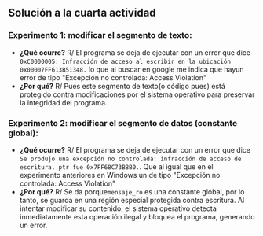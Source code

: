 ## Solución a la cuarta actividad
### Experimento 1: modificar el segmento de texto:
- **¿Qué ocurre?** R/ El programa se deja de ejecutar con un error que dice ```0xC0000005: Infracción de acceso al escribir en la ubicación 0x00007FF613B51348.``` lo que al buscar en google me indica que hayun error de tipo "Excepción no controlada: Access Violation"  
- **¿Por qué?** R/ Pues este segmento de texto(o código pues) está protegido contra modificaciones por el sistema operativo para preservar la integridad del programa.  
### Experimento 2: modificar el segmento de datos (constante global):  
- **¿Qué ocurre?** R/  El programa se deja de ejecutar con un error que dice ```Se produjo una excepción no controlada: infracción de acceso de escritura. ptr fue 0x7FF68C73BBB0.```. Que al igual que en el experimento anteriores en Windows un de tipo "Excepción no controlada: Access Violation"
- **¿Por qué?** R/ Se da porque```mensaje_ro``` es una constante global, por lo tanto, se guarda en una región especial protegida contra escritura. Al intentar modificar su contenido, el sistema operativo detecta inmediatamente esta operación ilegal y bloquea el programa, generando un error.
